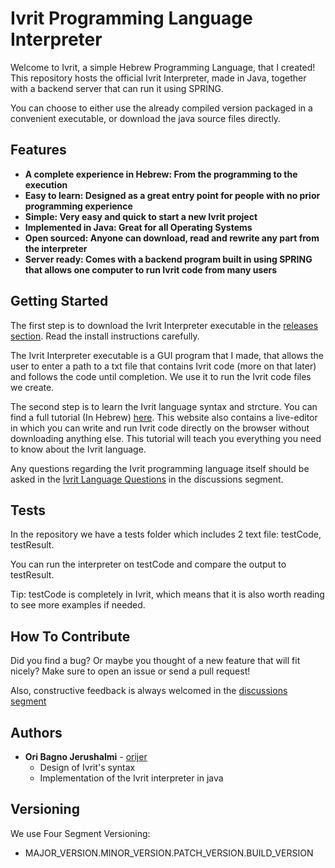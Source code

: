 # Ivrit Programming Language Interpreter

Welcome to Ivrit, a simple Hebrew Programming Language, that I created! 
This repository hosts the official Ivrit Interpreter, made in Java, together with a backend server that can run it using SPRING.

You can choose to either use the already compiled version packaged in a convenient executable, or download the java source files directly.


## Features
* **A complete experience in Hebrew: From the programming to the execution**
* **Easy to learn: Designed as a great entry point for people with no prior programming experience**
* **Simple: Very easy and quick to start a new Ivrit project**
* **Implemented in Java: Great for all Operating Systems**
* **Open sourced: Anyone can download, read and rewrite any part from the interpreter**
* **Server ready: Comes with a backend program built in using SPRING that allows one computer to run Ivrit code from many users**


## Getting Started

The first step is to download the Ivrit Interpreter executable in the [releases section](https://github.com/orijer/IvritInterpreter/releases).
Read the install instructions carefully.

The Ivrit Interpreter executable is a GUI program that I made, that allows the user to enter a path to a txt file that contains Ivrit code (more on that later)
and follows the code until completion. We use it to run the Ivrit code files we create.

The second step is to learn the Ivrit language syntax and strcture. You can find a full tutorial (In Hebrew) [here](https://ivrit-lang.vercel.app/tutorial). This website also contains a live-editor in which you can write and run Ivrit code directly on the browser without downloading anything else. This tutorial will teach you everything you need to know about the Ivrit language.

Any questions regarding the Ivrit programming language itself should be asked in the [Ivrit Language Questions](https://github.com/orijer/IvritInterpreter/discussions/categories/ivrit-language-questions) in the discussions segment.


## Tests
In the repository we have a tests folder which includes 2 text file: testCode, testResult.

You can run the interpreter on testCode and compare the output to testResult.

Tip: testCode is completely in Ivrit, which means that it is also worth reading to see more examples if needed.


## How To Contribute
Did you find a bug? Or maybe you thought of a new feature that will fit nicely?
Make sure to open an issue or send a pull request!

Also, constructive feedback is always welcomed in the [discussions segment](https://github.com/orijer/IvritInterpreter/discussions) 


## Authors
* **Ori Bagno Jerushalmi** - [orijer](https://github.com/orijer)
  * Design of Ivrit's syntax
  * Implementation of the Ivrit interpreter in java


## Versioning
We use Four Segment Versioning:
 * MAJOR_VERSION.MINOR_VERSION.PATCH_VERSION.BUILD_VERSION
